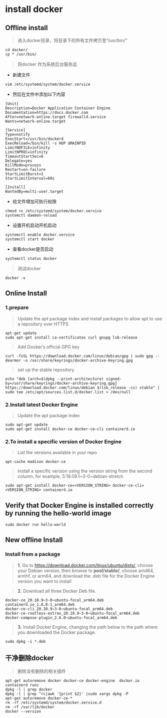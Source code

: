 # install docker 
## **Offline install**
> 进入docker目录，将目录下的所有文件拷贝至“/usr/bin/”
```
cd docker/
cp * /usr/bin/
```

> 将docker 作为系统后台服务运
- 新建文件
```
vim /etc/systemd/system/docker.service
```
- 然后在文件中添加以下内容
```
[Unit]
Description=Docker Application Container Engine
Documentation=https://docs.docker.com
After=network-online.target firewalld.service
Wants=network-online.target

[Service]
Type=notify
ExecStart=/usr/bin/dockerd
ExecReload=/bin/kill -s HUP $MAINPID
LimitNOFILE=infinity
LimitNPROC=infinity
TimeoutStartSec=0
Delegate=yes
KillMode=process
Restart=on-failure
StartLimitBurst=3
StartLimitInterval=60s

[Install]
WantedBy=multi-user.target
```

- 给文件增加可执行权限
```
chmod +x /etc/systemd/system/docker.service
systemctl daemon-reload 
```

- 设置开机启动开机启动
```
systemctl enable docker.service
systemctl start docker
```

- 查看docker是否启动
```
systemctl status docker
```


> 测试docker
```
docker -v
```
## **Online Install**
### **1.prepare**
> Update the apt package index and install packages to allow apt to use a repository over HTTPS
```
apt-get update
sudo apt-get install ca-certificates curl gnupg lsb-release
```

> Add Docker’s official GPG key
```
curl -fsSL https://download.docker.com/linux/debian/gpg | sudo gpg --dearmor -o /usr/share/keyrings/docker-archive-keyring.gpg
```


> set up the stable repository
```
echo "deb [arch=$(dpkg --print-architecture) signed-by=/usr/share/keyrings/docker-archive-keyring.gpg] https://download.docker.com/linux/debian $(lsb_release -cs) stable" | sudo tee /etc/apt/sources.list.d/docker.list > /dev/null
```
### **2.Install latest Docker Engine**
> Update the apt package index
```
sudo apt-get update
sudo apt-get install docker-ce docker-ce-cli containerd.io
```
### **2.To install a specific version of Docker Engine**
> List the versions available in your repo
```
apt-cache madison docker-ce
```
> Install a specific version using the version string from the second column, for example, 5:18.09.1~3-0~debian-stretch
```
sudo apt-get install docker-ce=<VERSION_STRING> docker-ce-cli=<VERSION_STRING> containerd.io
```

## **Verify that Docker Engine is installed correctly by running the hello-world image**
```
sudo docker run hello-world
```

## **New offline Install**
### **Install from a package**
> **1.** Go to https://download.docker.com/linux/ubuntu/dists/, choose your Debian version, then browse to **pool/stable/**, choose amd64, armhf, or arm64, and download the .deb file for the Docker Engine version you want to install


> **2.** Download all three Docker Deb file.
```
docker-ce_20.10.9~3-0~ubuntu-focal_arm64.deb
containerd.io_1.6.8-1_arm64.deb 
docker-ce-cli_20.10.9~3-0~ubuntu-focal_arm64.deb 
docker-ce-rootless-extras_20.10.9~3-0~ubuntu-focal_arm64.deb  
docker-compose-plugin_2.6.0~ubuntu-focal_arm64.deb 
```

> **3.** Install Docker Engine, changing the path below to the path where you downloaded the Docker package.
```
sudo dpkg -i *.deb
```

## **干净删除docker**
> 删除没有删除的相关插件
```
apt-get autoremove docker docker-ce docker-engine  docker.io  containerd runc 
dpkg -l | grep docker
dpkg -l | grep ^rc|awk '{print $2}' |sudo xargs dpkg -P
apt-get autoremove docker-ce-*
rm -rf /etc/systemd/system/docker.service.d     
rm -rf /var/lib/docker 
docker --version
```